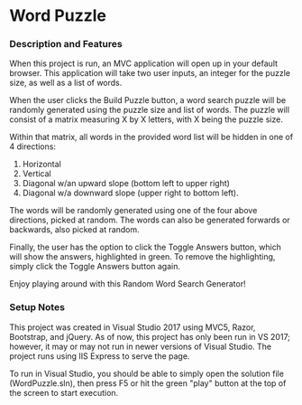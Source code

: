 # Word Puzzle

### Description and Features
When this project is run, an MVC application will open up in your default browser. This application will take two user inputs, an integer for the puzzle size, as well as a list of words. 

When the user clicks the Build Puzzle button, a word search puzzle will be randomly generated using the puzzle size and list of words. The puzzle will consist of a matrix measuring
X by X letters, with X being the puzzle size. 

Within that matrix, all words in the provided word list will be hidden in one of 4 directions:
1. Horizontal
2. Vertical
3. Diagonal w/an upward slope (bottom left to upper right)
4. Diagonal w/a downward slope (upper right to bottom left).

The words will be randomly generated using one of the four above directions, picked at random. The words can also be generated forwards or backwards, also picked at random.

Finally, the user has the option to click the Toggle Answers button, which will show the answers, highlighted in green. To remove the highlighting, simply click the Toggle Answers button again.

Enjoy playing around with this Random Word Search Generator!

### Setup Notes
This project was created in Visual Studio 2017 using MVC5, Razor, Bootstrap, and jQuery. As of now, this project has only been run in VS 2017; however, it may or may not run in newer versions of Visual Studio. 
The project runs using IIS Express to serve the page.

To run in Visual Studio, you should be able to simply open the solution file (WordPuzzle.sln), then press F5 or hit the green "play" button at the top of the screen to start execution.
